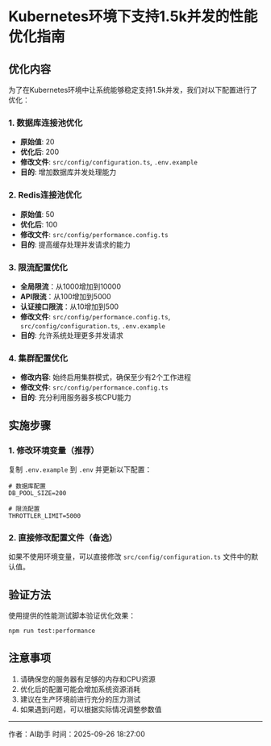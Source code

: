 # Kubernetes环境下支持1.5k并发的性能优化指南

## 优化内容

为了在Kubernetes环境中让系统能够稳定支持1.5k并发，我们对以下配置进行了优化：

### 1. 数据库连接池优化
- **原始值**: 20
- **优化后**: 200
- **修改文件**: `src/config/configuration.ts`, `.env.example`
- **目的**: 增加数据库并发处理能力

### 2. Redis连接池优化
- **原始值**: 50
- **优化后**: 100
- **修改文件**: `src/config/performance.config.ts`
- **目的**: 提高缓存处理并发请求的能力

### 3. 限流配置优化
- **全局限流**：从1000增加到10000
- **API限流**：从100增加到5000
- **认证接口限流**：从10增加到500
- **修改文件**: `src/config/performance.config.ts`, `src/config/configuration.ts`, `.env.example`
- **目的**: 允许系统处理更多并发请求

### 4. 集群配置优化
- **修改内容**: 始终启用集群模式，确保至少有2个工作进程
- **修改文件**: `src/config/performance.config.ts`
- **目的**: 充分利用服务器多核CPU能力

## 实施步骤

### 1. 修改环境变量（推荐）

复制 `.env.example` 到 `.env` 并更新以下配置：

```env
# 数据库配置
DB_POOL_SIZE=200

# 限流配置
THROTTLER_LIMIT=5000
```

### 2. 直接修改配置文件（备选）

如果不使用环境变量，可以直接修改 `src/config/configuration.ts` 文件中的默认值。

## 验证方法

使用提供的性能测试脚本验证优化效果：

```bash
npm run test:performance
```

## 注意事项

1. 请确保您的服务器有足够的内存和CPU资源
2. 优化后的配置可能会增加系统资源消耗
3. 建议在生产环境前进行充分的压力测试
4. 如果遇到问题，可以根据实际情况调整参数值

---

作者：AI助手
时间：2025-09-26 18:27:00